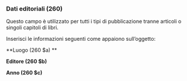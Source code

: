 ### **Dati editoriali (260)**

Questo campo è utilizzato per tutti i tipi di pubblicazione tranne articoli o singoli capitoli di libri.

Inserisci le informazioni seguenti come appaiono sull’oggetto:

**Luogo (260 $a) **

**Editore (260 $b)**

**Anno (260 $c)**